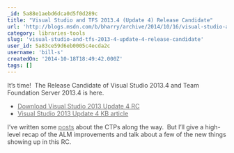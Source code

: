 ```yaml
---
_id: 5a88e1aebd6dca0d5f0d289c
title: "Visual Studio and TFS 2013.4 (Update 4) Release Candidate"
url: 'http://blogs.msdn.com/b/bharry/archive/2014/10/16/visual-studio-and-tfs-2013-4-update-4-release-candidate.aspx'
category: libraries-tools
slug: 'visual-studio-and-tfs-2013-4-update-4-release-candidate'
user_id: 5a83ce59d6eb0005c4ecda2c
username: 'bill-s'
createdOn: '2014-10-18T18:49:42.000Z'
tags: []
---
```


<p style="color: #424242;">It’s time!  The Release Candidate of Visual Studio 2013.4 and Team Foundation Server 2013.4 is here.</p>

<ul style="color: #424242;">
	<li><a style="color: #707070;" href="http://go.microsoft.com/fwlink/?LinkId=510314">Download Visual Studio 2013 Update 4 RC</a></li>
	<li><a style="color: #707070;" href="http://go.microsoft.com/fwlink/?LinkId=510328">Visual Studio 2013 Update 4 KB article</a></li>
</ul>
<p style="color: #424242;">I’ve written some <a style="color: #707070;" href="http://blogs.msdn.com/b/bharry/archive/2014/09/22/visual-studio-and-tfs-2013-4-ctp2-is-available.aspx">posts</a> about the CTPs along the way.  But I’ll give a high-level recap of the ALM improvements and talk about a few of the new things showing up in this RC.</p>
